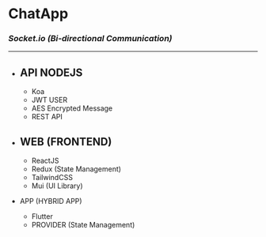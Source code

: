# ChatApp

### *_Socket.io (Bi-directional Communication)_*
--- 

* ## API NODEJS
    - Koa
    - JWT USER
    - AES Encrypted Message 
    - REST API  

* ## WEB (FRONTEND)
    - ReactJS
    - Redux (State Management)
    - TailwindCSS
    - Mui (UI Library)


* APP (HYBRID APP)
    - Flutter 
    - PROVIDER (State Management)
